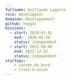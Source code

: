 ```yaml
---
fullname: Guillaume Lagorce
role: Développeur
domaine: Développement
github: heygul
missions:
  - start: 2019-01-01
    end:  2020-02-29
    status: independent
  - start: 2022-09-06
    end: 2022-12-22
    status: independent
startups:
    - carnet.de.bord
    - trait-d-union
---
```

